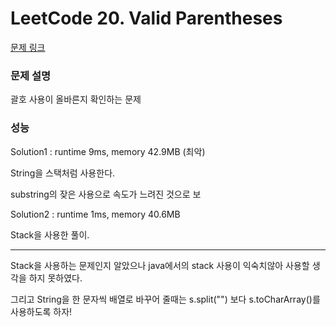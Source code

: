 # LeetCode 20. Valid Parentheses
[문제 링크](https://leetcode.com/problems/valid-parentheses/)

### 문제 설명
괄호 사용이 올바른지 확인하는 문제

### 성능
Solution1 : runtime 9ms, memory 42.9MB (최악)

String을 스택처럼 사용한다.

substring의 잦은 사용으로 속도가 느려진 것으로 보

Solution2 : runtime 1ms, memory 40.6MB

Stack을 사용한 풀이.

---

Stack을 사용하는 문제인지 알았으나 java에서의 stack 사용이 익숙치않아 사용할 생각을 하지 못하였다.

그리고 String을 한 문자씩 배열로 바꾸어 줄때는 s.split("") 보다 s.toCharArray()를 사용하도록 하자!

